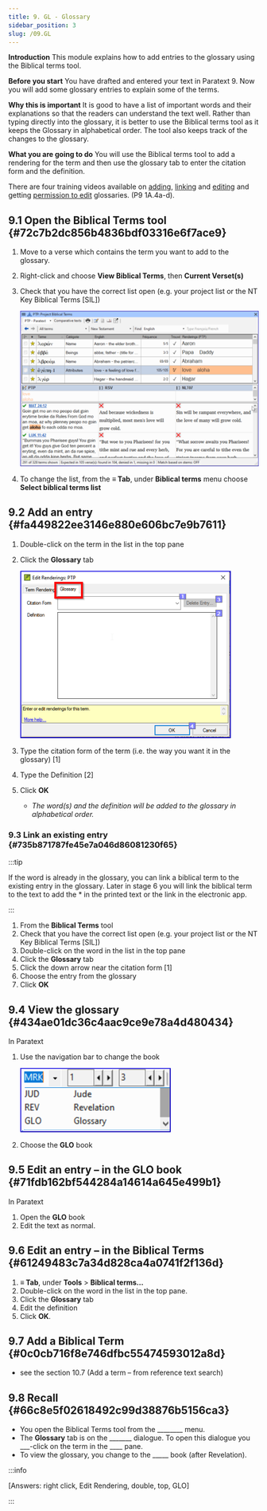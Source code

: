 ```yaml
---
title: 9. GL - Glossary
sidebar_position: 3
slug: /09.GL
---
```




**Introduction**
This module explains how to add entries to the glossary using the Biblical terms tool.


**Before you start**
You have drafted and entered your text in Paratext 9. Now you will add some glossary entries to explain some of the terms.


**Why this is important**
It is good to have a list of important words and their explanations so that the readers can understand the text well. Rather than typing directly into the glossary, it is better to use the Biblical terms tool as it keeps the Glossary in alphabetical order. The tool also keeps track of the changes to the glossary.


**What you are going to do**
You will use the Biblical terms tool to add a rendering for the term and then use the glossary tab to enter the citation form and the definition.


There are four training videos available on [adding](https://sillsdev.github.io/paratext-manual/1A.4a.md), [linking](https://sillsdev.github.io/paratext-manual/1A.4c.md) and [editing](https://sillsdev.github.io/paratext-manual/1A.4d.md) and getting [permission to edit](https://sillsdev.github.io/paratext-manual/1A.4b.md) glossaries. (P9 1A.4a-d).


## 9.1 Open the Biblical Terms tool {#72c7b2dc856b4836bdf03316e6f7ace9}

1. Move to a verse which contains the term you want to add to the glossary.
1. Right-click and choose **View Biblical Terms**, then **Current Verset(s)**
1. Check that you have the correct list open (e.g. your project list or the NT Key Biblical Terms [SIL])

	![](/notion_imgs/1372395524.png)

1. To change the list, from the **≡ Tab**, under **Biblical terms** menu choose **Select biblical terms list**

## 9.2 Add an entry {#fa449822ee3146e880e606bc7e9b7611}

1. Double-click on the term in the list in the top pane
1. Click the **Glossary** tab

	![](/notion_imgs/686332032.png)

1. Type the citation form of the term (i.e. the way you want it in the glossary) [1]
1. Type the Definition [2]
1. Click **OK**
	- _The word(s) and the definition will be added to the glossary in alphabetical order._

### 9.3 Link an existing entry {#735b871787fe45e7a046d86081230f65}


:::tip


If the word is already in the glossary, you can link a biblical term to the existing entry in the glossary. Later in stage 6 you will link the biblical term to the text to add the * in the printed text or the link in the electronic app. 


:::

1. From the **Biblical Terms** tool
1. Check that you have the correct list open (e.g. your project list or the NT Key Biblical Terms [SIL])
1. Double-click on the word in the list in the top pane
1. Click the **Glossary** tab
1. Click the down arrow near the citation form [1]
1. Choose the entry from the glossary
1. Click **OK**

## 9.4 View the glossary {#434ae01dc36c4aac9ce9e78a4d480434}


In Paratext

1. Use the navigation bar to change the book

	![](/notion_imgs/1467958045.png)

1. Choose the **GLO** book

## 9.5 Edit an entry – in the GLO book {#71fdb162bf544284a14614a645e499b1}


In Paratext

1. Open the **GLO** book
1. Edit the text as normal.

## 9.6 Edit an entry – in the Biblical Terms {#61249483c7a34d828ca4a0741f2f136d}

1. **≡ Tab**, under **Tools** &gt; **Biblical terms…**
1. Double-click on the word in the list in the top pane.
1. Click the **Glossary** tab
1. Edit the definition
1. Click **OK**.

## 9.7 Add a Biblical Term {#0c0cb716f8e746dfbc55474593012a8d}

- see the section 10.7 (Add a term – from reference text search)

## 9.8 Recall {#66c8e5f02618492c99d38876b5156ca3}

- You open the Biblical Terms tool from the ________ menu.
- The **Glossary** tab is on the _______ dialogue. To open this dialogue you ___-click on the term in the ____ pane.
- To view the glossary, you change to the _____ book (after Revelation).

:::info


[Answers: right click, Edit Rendering, double, top, GLO] 


:::

